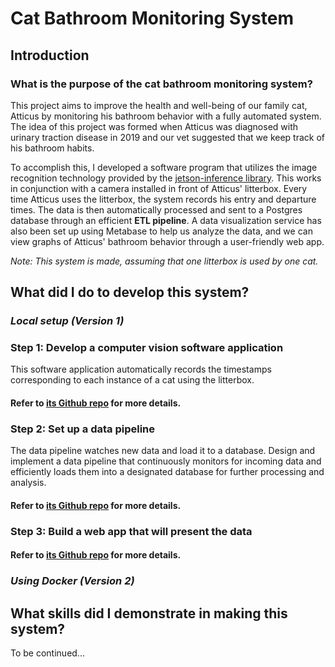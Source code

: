 
# Cat Bathroom Monitoring System
## Introduction
### What is the purpose of the cat bathroom monitoring system?
This project aims to improve the health and well-being of our family cat, Atticus by monitoring his bathroom behavior with a fully automated system. The idea of this project was formed when Atticus was diagnosed with urinary traction disease in 2019 and our vet suggested that we keep track of his bathroom habits.

To accomplish this, I developed a software program that utilizes the image recognition technology provided by the [jetson-inference library](https://github.com/dusty-nv/jetson-inference). This works in conjunction with a camera installed in front of Atticus' litterbox. Every time Atticus uses the litterbox, the system records his entry and departure times. The data is then automatically processed and sent to a Postgres database through an efficient **ETL pipeline**. A data visualization service has also been set up using Metabase to help us analyze the data, and we can view graphs of Atticus' bathroom behavior through a user-friendly web app.

*Note: This system is made, assuming that one litterbox is used by one cat.* 

## What did I do to develop this system?
### ***Local setup (Version 1)***

### Step 1: Develop a computer vision software application 
This software application automatically records the timestamps corresponding to each instance of a cat using the litterbox.
#### Refer to [its Github repo](https://github.com/emma-jinger/CatWatcher) for more details.
### Step 2: Set up a data pipeline
The data pipeline watches new data and load it to a database. Design and implement a data pipeline that continuously monitors for incoming data and efficiently loads them into a designated database for further processing and analysis.
#### Refer to [its Github repo](https://github.com/emma-jinger/cat_data) for more details.

### Step 3: Build a web app that will present the data
#### Refer to [its Github repo](https://github.com/emma-jinger/cat_bathroom_monitoring_system_web_app) for more details.

### ***Using Docker (Version 2)***
## What skills did I demonstrate in making this system? 
To be continued...
